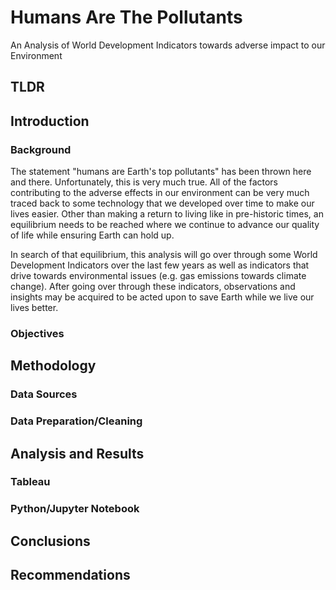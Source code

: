 # Humans Are The Pollutants
An Analysis of World Development Indicators towards adverse impact to our Environment

## TLDR

## Introduction

### Background

The statement "humans are Earth's top pollutants" has been thrown here and there.  Unfortunately, this is very much true.  All of the factors contributing to the adverse effects in our environment can be very much traced back to some technology that we developed over time to make our lives easier.  Other than making a return to living like in pre-historic times, an equilibrium needs to be reached where we continue to advance our quality of life while ensuring Earth can hold up.

In search of that equilibrium, this analysis will go over through some World Development Indicators over the last few years as well as indicators that drive towards environmental issues (e.g. gas emissions towards climate change).  After going over through these indicators,  observations and insights may be acquired to be acted upon to save Earth while we live our lives better.

### Objectives

## Methodology

### Data Sources

### Data Preparation/Cleaning

## Analysis and Results

### Tableau

### Python/Jupyter Notebook

## Conclusions

## Recommendations




